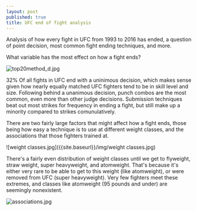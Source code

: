 ```yaml
---
layout: post
published: true
title: UFC end of fight analysis
---
```


Analysis of how every fight in UFC from 1993 to 2016 has ended, a question of point decision, most common fight ending techniques, and more. 

What variable has the most effect on how a fight ends? 


![top20method_d.jpg]({{site.baseurl}}/img/top20method_d.jpg)


32% Of all fights in UFC end with a uninimous decision, which makes sense given how nearly equally matched UFC fighters tend to be in skill level and size. Following behind a unanimous decision, punch combos are the most common, even more than other judge decisions. Submission techniques beat out most strikes for frequency in ending a fight, but still make up a minority compared to strikes comunulatively. 

There are two fairly large factors that might affect how a fight ends, those being how easy a technique is to use at different weight classes, and the associations that those fighters trained at.

![weight classes.jpg]({{site.baseurl}}/img/weight classes.jpg)


There's a fairly even distribution of weight classes until we get to flyweight, straw weight, super heavyweight, and atomweight. That's because it's either very rare to be able to get to this weight (like atomweight), or were removed from UFC (super heavyweight). Very few fighters meet these extremes, and classes like atomweight (95 pounds and under) are seemingly nonexistent. 

![associations.jpg]({{site.baseurl}}/img/associations.jpg)
